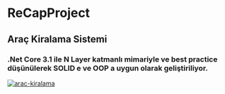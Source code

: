 # ReCapProject
## Araç Kiralama Sistemi
### .Net Core 3.1 ile N Layer katmanlı mimariyle ve best practice düşünülerek SOLID e ve  OOP a uygun  olarak geliştiriliyor.
[
![arac-kiralama](https://user-images.githubusercontent.com/36550960/107992002-7585ea00-6fe0-11eb-9612-fab2acd3a3c9.jpg)
](url)
